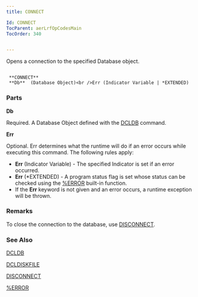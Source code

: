 ```yaml
---
title: CONNECT

Id: CONNECT
TocParent: aerLrfOpCodesMain
TocOrder: 340


---
```


Opens a connection to the specified Database object.

```

 **CONNECT** 
 **Db**  (Database Object)<br />Err (Indicator Variable | *EXTENDED)
```

### Parts

**Db** 

Required. A Database Object defined with the [DCLDB](DCLDB.html) command.


**Err** 

Optional. Err determines what the runtime will do if an error occurs while executing this command. The following rules apply: 

- **Err** (Indicator Variable) - The specified Indicator is set if an error occurred.
- **Err** (*EXTENDED) - A program status flag is set whose status can be checked using the [%ERROR](ERROR_Function.html) built-in function.
- If the **Err** keyword is not given and an error occurs, a runtime exception will be thrown.


### Remarks
To close the connection to the database, use [DISCONNECT](DISCONNECT.html).

### See Also
[DCLDB](DCLDB.html)

[DCLDISKFILE](DCLDISKFILE.html)

[DISCONNECT](DISCONNECT.html)

[%ERROR](ERROR_Function.html) 
